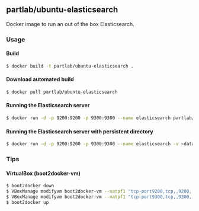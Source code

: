 ## partlab/ubuntu-elasticsearch

Docker image to run an out of the box Elasticsearch.

### Usage

#### Build

```bash
$ docker build -t partlab/ubuntu-elasticsearch .
```

#### Download automated build

```bash
$ docker pull partlab/ubuntu-elasticsearch
```

#### Running the Elasticsearch server 

```bash
$ docker run -d -p 9200:9200 -p 9300:9300 --name elasticsearch partlab/ubuntu-elasticsearch
```

#### Running the Elasticsearch server with persistent directory

```bash
$ docker run -d -p 9200:9200 -p 9300:9300 --name elasticsearch -v <data-dir>:/var/lib/elasticsearch partlab/ubuntu-elasticsearch
```

### Tips

#### VirtualBox (boot2docker-vm)

```bash
$ boot2docker down
$ VBoxManage modifyvm boot2docker-vm --natpf1 "tcp-port9200,tcp,,9200,,9200"
$ VBoxManage modifyvm boot2docker-vm --natpf1 "tcp-port9300,tcp,,9300,,9300"
$ boot2docker up
```
